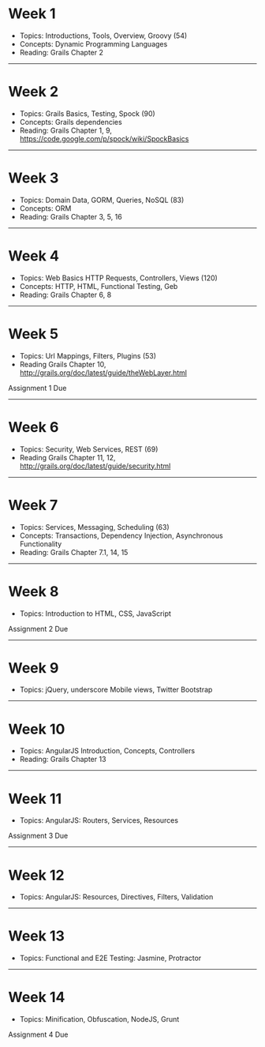 # Week 1
- Topics: Introductions, Tools, Overview, Groovy (54)
- Concepts: Dynamic Programming Languages
- Reading: Grails Chapter 2

---
# Week 2
- Topics: Grails Basics, Testing, Spock (90)
- Concepts: Grails dependencies
- Reading: Grails Chapter 1, 9, https://code.google.com/p/spock/wiki/SpockBasics

---
# Week 3
- Topics: Domain Data, GORM, Queries, NoSQL (83)
- Concepts: ORM
- Reading: Grails Chapter 3, 5, 16

---
# Week 4

- Topics: Web Basics HTTP Requests, Controllers, Views (120)
- Concepts: HTTP, HTML, Functional Testing, Geb
- Reading: Grails Chapter 6, 8

---
# Week 5
- Topics: Url Mappings, Filters, Plugins (53)
- Reading Grails Chapter 10, http://grails.org/doc/latest/guide/theWebLayer.html

Assignment 1 Due

---

# Week 6
- Topics: Security, Web Services, REST (69)
- Reading Grails Chapter 11, 12, http://grails.org/doc/latest/guide/security.html

---

# Week 7

- Topics: Services, Messaging, Scheduling (63)
- Concepts: Transactions, Dependency Injection, Asynchronous Functionality
- Reading: Grails Chapter 7.1, 14, 15

---

# Week 8

- Topics: Introduction to HTML, CSS, JavaScript

Assignment 2 Due

---

# Week 9

- Topics: jQuery, underscore Mobile views, Twitter Bootstrap

---

# Week 10

- Topics: AngularJS Introduction, Concepts, Controllers
- Reading: Grails Chapter 13

---

# Week 11

- Topics: AngularJS: Routers, Services, Resources

Assignment 3 Due

---

# Week 12

- Topics: AngularJS: Resources, Directives, Filters, Validation

---

# Week 13

- Topics: Functional and E2E Testing: Jasmine, Protractor

---

# Week 14

- Topics: Minification, Obfuscation, NodeJS, Grunt

Assignment 4 Due
